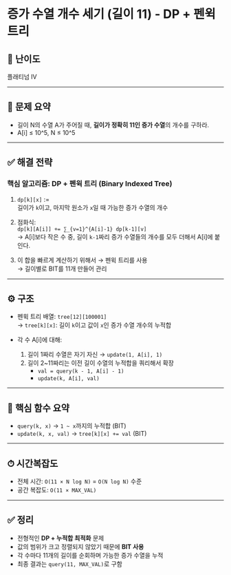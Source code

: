 # 증가 수열 개수 세기 (길이 11) - DP + 펜윅 트리

## 📌 난이도
플래티넘 IV

---

## 📄 문제 요약

- 길이 N의 수열 A가 주어질 때, **길이가 정확히 11인 증가 수열**의 개수를 구하라.
- A[i] ≤ 10^5, N ≤ 10^5

---

## ✅ 해결 전략

### 핵심 알고리즘: **DP + 펜윅 트리 (Binary Indexed Tree)**

1. `dp[k][x]` :=  
   길이가 `k`이고, 마지막 원소가 `x`일 때 가능한 증가 수열의 개수

2. 점화식:  
   `dp[k][A[i]] += ∑_{v=1}^{A[i]-1} dp[k-1][v]`  
   → A[i]보다 작은 수 중, 길이 `k-1`짜리 증가 수열들의 개수를 모두 더해서 A[i]에 붙인다.

3. 이 합을 빠르게 계산하기 위해서 → 펜윅 트리를 사용  
   → 길이별로 BIT를 11개 만들어 관리

---

## ⚙️ 구조

- 펜윅 트리 배열: `tree[12][100001]`  
  → `tree[k][x]`: 길이 `k`이고 값이 `x`인 증가 수열 개수의 누적합

- 각 수 A[i]에 대해:
  1. 길이 1짜리 수열은 자기 자신 → `update(1, A[i], 1)`
  2. 길이 2~11짜리는 이전 길이 수열의 누적합을 쿼리해서 확장
     - `val = query(k - 1, A[i] - 1)`
     - `update(k, A[i], val)`

---

## 🧠 핵심 함수 요약

- `query(k, x)` → `1 ~ x`까지의 누적합 (BIT)
- `update(k, x, val)` → `tree[k][x] += val` (BIT)

---

## ⏱ 시간복잡도

- 전체 시간: `O(11 × N log N)` = `O(N log N)` 수준
- 공간 복잡도: `O(11 × MAX_VAL)`

---

## ✅ 정리

- 전형적인 **DP + 누적합 최적화** 문제
- 값의 범위가 크고 정렬되지 않았기 때문에 **BIT 사용**
- 각 수마다 11개의 길이를 순회하며 가능한 증가 수열을 누적
- 최종 결과는 `query(11, MAX_VAL)`로 구함
